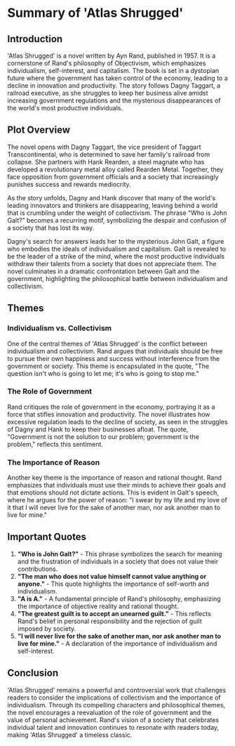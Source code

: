 # Summary of 'Atlas Shrugged'

## Introduction

'Atlas Shrugged' is a novel written by Ayn Rand, published in 1957. It is a cornerstone of Rand's philosophy of Objectivism, which emphasizes individualism, self-interest, and capitalism. The book is set in a dystopian future where the government has taken control of the economy, leading to a decline in innovation and productivity. The story follows Dagny Taggart, a railroad executive, as she struggles to keep her business alive amidst increasing government regulations and the mysterious disappearances of the world's most productive individuals.

## Plot Overview

The novel opens with Dagny Taggart, the vice president of Taggart Transcontinental, who is determined to save her family's railroad from collapse. She partners with Hank Rearden, a steel magnate who has developed a revolutionary metal alloy called Rearden Metal. Together, they face opposition from government officials and a society that increasingly punishes success and rewards mediocrity.

As the story unfolds, Dagny and Hank discover that many of the world's leading innovators and thinkers are disappearing, leaving behind a world that is crumbling under the weight of collectivism. The phrase "Who is John Galt?" becomes a recurring motif, symbolizing the despair and confusion of a society that has lost its way.

Dagny's search for answers leads her to the mysterious John Galt, a figure who embodies the ideals of individualism and capitalism. Galt is revealed to be the leader of a strike of the mind, where the most productive individuals withdraw their talents from a society that does not appreciate them. The novel culminates in a dramatic confrontation between Galt and the government, highlighting the philosophical battle between individualism and collectivism.

## Themes

### Individualism vs. Collectivism

One of the central themes of 'Atlas Shrugged' is the conflict between individualism and collectivism. Rand argues that individuals should be free to pursue their own happiness and success without interference from the government or society. This theme is encapsulated in the quote, "The question isn't who is going to let me; it's who is going to stop me."

### The Role of Government

Rand critiques the role of government in the economy, portraying it as a force that stifles innovation and productivity. The novel illustrates how excessive regulation leads to the decline of society, as seen in the struggles of Dagny and Hank to keep their businesses afloat. The quote, "Government is not the solution to our problem; government is the problem," reflects this sentiment.

### The Importance of Reason

Another key theme is the importance of reason and rational thought. Rand emphasizes that individuals must use their minds to achieve their goals and that emotions should not dictate actions. This is evident in Galt's speech, where he argues for the power of reason: "I swear by my life and my love of it that I will never live for the sake of another man, nor ask another man to live for mine."

## Important Quotes

1. **"Who is John Galt?"** - This phrase symbolizes the search for meaning and the frustration of individuals in a society that does not value their contributions.
2. **"The man who does not value himself cannot value anything or anyone."** - This quote highlights the importance of self-worth and individualism.
3. **"A is A."** - A fundamental principle of Rand's philosophy, emphasizing the importance of objective reality and rational thought.
4. **"The greatest guilt is to accept an unearned guilt."** - This reflects Rand's belief in personal responsibility and the rejection of guilt imposed by society.
5. **"I will never live for the sake of another man, nor ask another man to live for mine."** - A declaration of the importance of individualism and self-interest.

## Conclusion

'Atlas Shrugged' remains a powerful and controversial work that challenges readers to consider the implications of collectivism and the importance of individualism. Through its compelling characters and philosophical themes, the novel encourages a reevaluation of the role of government and the value of personal achievement. Rand's vision of a society that celebrates individual talent and innovation continues to resonate with readers today, making 'Atlas Shrugged' a timeless classic.